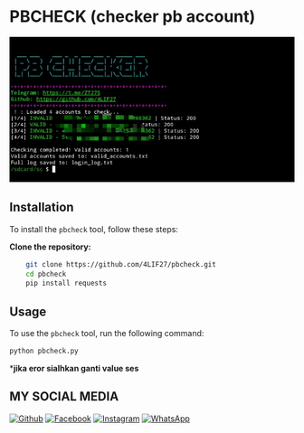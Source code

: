 # PBCHECK (checker pb account)

![Preview](https://raw.githubusercontent.com/4LIF27/pbcheck/refs/heads/main/1741848580756.jpg)

## Installation

To install the `pbcheck` tool, follow these steps:

**Clone the repository:**
```bash
    git clone https://github.com/4LIF27/pbcheck.git
    cd pbcheck
    pip install requests
```

## Usage
To use the `pbcheck` tool, run the following command:
```bash
python pbcheck.py
```
***jika eror sialhkan ganti value ses**

## MY SOCIAL MEDIA
[![Github](https://img.shields.io/badge/Github-Ikuti-green?style=for-the-badge&logo=github)](https://github.com/zhukov-z)
[![Facebook](https://img.shields.io/badge/Facebook-Ikuti-green?style=for-the-badge&logo=facebook)](https://m.facebook.com/galzxd)
[![Instagram](https://img.shields.io/badge/Instagram-Ikuti-green?style=for-the-badge&logo=instagram)](https://Instagram.com/lifzxv)
[![WhatsApp](https://img.shields.io/badge/whatsapp-Hubungi-brightgreen?style=for-the-badge&logo=whatsapp)](https://api.whatsapp.com/send/?phone=%2B6283198075343&text&app_absent=0)


